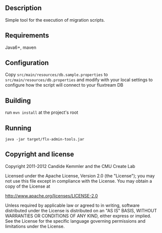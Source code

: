 Description
-----------
Simple tool for the execution of migration scripts.

Requirements
------------
Java6+, maven

Configuration
--------
Copy `src/main/resources/db.sample.properties` to `src/main/resources/db.properties` 
and modify with your local settings to configure how the script will connect to your fluxtream DB

Building
--------
run `mvn install` at the project's root

Running
-------
`java -jar target/flx-admin-tools.jar`

Copyright and license
---------------------

Copyright 2011-2012 Candide Kemmler and the CMU Create Lab

Licensed under the Apache License, Version 2.0 (the "License");
you may not use this file except in compliance with the License.
You may obtain a copy of the License at

http://www.apache.org/licenses/LICENSE-2.0

Unless required by applicable law or agreed to in writing, software
distributed under the License is distributed on an "AS IS" BASIS,
WITHOUT WARRANTIES OR CONDITIONS OF ANY KIND, either express or implied.
See the License for the specific language governing permissions and
limitations under the License.
